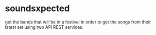 # soundsxpected
get the bands that will be in a festival in order to get the songs from their latest set using two API REST services.
